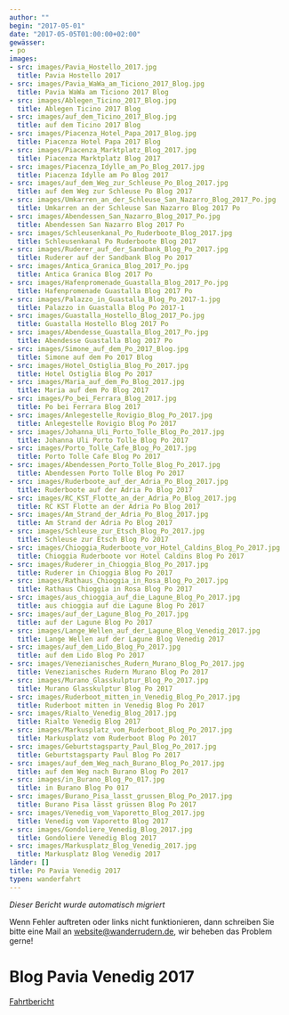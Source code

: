 ```yaml
---
author: ""
begin: "2017-05-01"
date: "2017-05-05T01:00:00+02:00"
gewässer:
- po
images:
- src: images/Pavia_Hostello_2017.jpg
  title: Pavia Hostello 2017
- src: images/Pavia_WaWa_am_Ticiono_2017_Blog.jpg
  title: Pavia WaWa am Ticiono 2017 Blog
- src: images/Ablegen_Ticino_2017_Blog.jpg
  title: Ablegen Ticino 2017 Blog
- src: images/auf_dem_Ticino_2017_Blog.jpg
  title: auf dem Ticino 2017 Blog
- src: images/Piacenza_Hotel_Papa_2017_Blog.jpg
  title: Piacenza Hotel Papa 2017 Blog
- src: images/Piacenza_Marktplatz_Blog_2017.jpg
  title: Piacenza Marktplatz Blog 2017
- src: images/Piacenza_Idylle_am_Po_Blog_2017.jpg
  title: Piacenza Idylle am Po Blog 2017
- src: images/auf_dem_Weg_zur_Schleuse_Po_Blog_2017.jpg
  title: auf dem Weg zur Schleuse Po Blog 2017
- src: images/Umkarren_an_der_Schleuse_San_Nazarro_Blog_2017_Po.jpg
  title: Umkarren an der Schleuse San Nazarro Blog 2017 Po
- src: images/Abendessen_San_Nazarro_Blog_2017_Po.jpg
  title: Abendessen San Nazarro Blog 2017 Po
- src: images/Schleusenkanal_Po_Ruderboote_Blog_2017.jpg
  title: Schleusenkanal Po Ruderboote Blog 2017
- src: images/Ruderer_auf_der_Sandbank_Blog_Po_2017.jpg
  title: Ruderer auf der Sandbank Blog Po 2017
- src: images/Antica_Granica_Blog_2017_Po.jpg
  title: Antica Granica Blog 2017 Po
- src: images/Hafenpromenade_Guastalla_Blog_2017_Po.jpg
  title: Hafenpromenade Guastalla Blog 2017 Po
- src: images/Palazzo_in_Guastalla_Blog_Po_2017-1.jpg
  title: Palazzo in Guastalla Blog Po 2017-1
- src: images/Guastalla_Hostello_Blog_2017_Po.jpg
  title: Guastalla Hostello Blog 2017 Po
- src: images/Abendesse_Guastalla_Blog_2017_Po.jpg
  title: Abendesse Guastalla Blog 2017 Po
- src: images/Simone_auf_dem_Po_2017_Blog.jpg
  title: Simone auf dem Po 2017 Blog
- src: images/Hotel_Ostiglia_Blog_Po_2017.jpg
  title: Hotel Ostiglia Blog Po 2017
- src: images/Maria_auf_dem_Po_Blog_2017.jpg
  title: Maria auf dem Po Blog 2017
- src: images/Po_bei_Ferrara_Blog_2017.jpg
  title: Po bei Ferrara Blog 2017
- src: images/Anlegestelle_Rovigio_Blog_Po_2017.jpg
  title: Anlegestelle Rovigio Blog Po 2017
- src: images/Johanna_Uli_Porto_Tolle_Blog_Po_2017.jpg
  title: Johanna Uli Porto Tolle Blog Po 2017
- src: images/Porto_Tolle_Cafe_Blog_Po_2017.jpg
  title: Porto Tolle Cafe Blog Po 2017
- src: images/Abendessen_Porto_Tolle_Blog_Po_2017.jpg
  title: Abendessen Porto Tolle Blog Po 2017
- src: images/Ruderboote_auf_der_Adria_Po_Blog_2017.jpg
  title: Ruderboote auf der Adria Po Blog 2017
- src: images/RC_KST_Flotte_an_der_Adria_Po_Blog_2017.jpg
  title: RC KST Flotte an der Adria Po Blog 2017
- src: images/Am_Strand_der_Adria_Po_Blog_2017.jpg
  title: Am Strand der Adria Po Blog 2017
- src: images/Schleuse_zur_Etsch_Blog_Po_2017.jpg
  title: Schleuse zur Etsch Blog Po 2017
- src: images/Chioggia_Ruderboote_vor_Hotel_Caldins_Blog_Po_2017.jpg
  title: Chioggia Ruderboote vor Hotel Caldins Blog Po 2017
- src: images/Ruderer_in_Chioggia_Blog_Po_2017.jpg
  title: Ruderer in Chioggia Blog Po 2017
- src: images/Rathaus_Chioggia_in_Rosa_Blog_Po_2017.jpg
  title: Rathaus Chioggia in Rosa Blog Po 2017
- src: images/aus_chioggia_auf_die_Lagune_Blog_Po_2017.jpg
  title: aus chioggia auf die Lagune Blog Po 2017
- src: images/auf_der_Lagune_Blog_Po_2017.jpg
  title: auf der Lagune Blog Po 2017
- src: images/Lange_Wellen_auf_der_Lagune_Blog_Venedig_2017.jpg
  title: Lange Wellen auf der Lagune Blog Venedig 2017
- src: images/auf_dem_Lido_Blog_Po_2017.jpg
  title: auf dem Lido Blog Po 2017
- src: images/Venezianisches_Rudern_Murano_Blog_Po_2017.jpg
  title: Venezianisches Rudern Murano Blog Po 2017
- src: images/Murano_Glasskulptur_Blog_Po_2017.jpg
  title: Murano Glasskulptur Blog Po 2017
- src: images/Ruderboot_mitten_in_Venedig_Blog_Po_2017.jpg
  title: Ruderboot mitten in Venedig Blog Po 2017
- src: images/Rialto_Venedig_Blog_2017.jpg
  title: Rialto Venedig Blog 2017
- src: images/Markusplatz_vom_Ruderboot_Blog_Po_2017.jpg
  title: Markusplatz vom Ruderboot Blog Po 2017
- src: images/Geburtstagsparty_Paul_Blog_Po_2017.jpg
  title: Geburtstagsparty Paul Blog Po 2017
- src: images/auf_dem_Weg_nach_Burano_Blog_Po_2017.jpg
  title: auf dem Weg nach Burano Blog Po 2017
- src: images/in_Burano_Blog_Po_017.jpg
  title: in Burano Blog Po 017
- src: images/Burano_Pisa_lasst_grussen_Blog_Po_2017.jpg
  title: Burano Pisa lässt grüssen Blog Po 2017
- src: images/Venedig_vom_Vaporetto_Blog_2017.jpg
  title: Venedig vom Vaporetto Blog 2017
- src: images/Gondoliere_Venedig_Blog_2017.jpg
  title: Gondoliere Venedig Blog 2017
- src: images/Markusplatz_Blog_Venedig_2017.jpg
  title: Markusplatz Blog Venedig 2017
länder: []
title: Po Pavia Venedig 2017
typen: wanderfahrt
---
```



*Dieser Bericht wurde automatisch migriert*

Wenn Fehler auftreten oder links nicht funktionieren, dann schreiben Sie bitte eine Mail an website@wanderrudern.de, wir beheben das Problem gerne!



# Blog Pavia Venedig 2017


[Fahrtbericht](/berichte/2017/po_pavia_venedig_20171)
